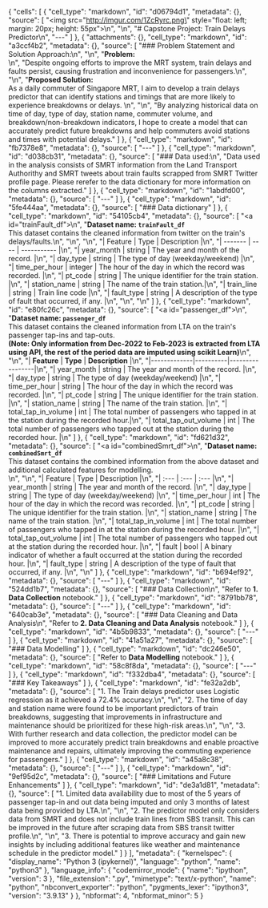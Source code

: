 {
 "cells": [
  {
   "cell_type": "markdown",
   "id": "d06794d1",
   "metadata": {},
   "source": [
    "<img src=\"http://imgur.com/1ZcRyrc.png\" style=\"float: left; margin: 20px; height: 55px\">\n",
    "\n",
    "#  Capstone Project: Train Delays Predictor\n",
    "---"
   ]
  },
  {
   "attachments": {},
   "cell_type": "markdown",
   "id": "a3ccf4b2",
   "metadata": {},
   "source": [
    "### Problem Statement and Solution Approach:\n",
    "\n",
    "**Problem:**<br>\n",
    "Despite ongoing efforts to improve the MRT system, train delays and faults persist, causing frustration and inconvenience for passengers.\n",
    "\n",
    "**Proposed Solution:**<br>As a daily commuter of Singapore MRT, I aim to develop a train delays predictor that can identify stations and timings that are more likely to experience breakdowns or delays. \n",
    "\n",
    "By analyzing historical data on time of day, type of day, station name, commuter volume, and breakdown/non-breakdown indicators, I hope to create a model that can accurately predict future breakdowns and help commuters avoid stations and times with potential delays."
   ]
  },
  {
   "cell_type": "markdown",
   "id": "fb7378e8",
   "metadata": {},
   "source": [
    "---"
   ]
  },
  {
   "cell_type": "markdown",
   "id": "d038cb31",
   "metadata": {},
   "source": [
    "### Data used:\n",
    "Data used in the analysis consists of SMRT information from the Land Transport Authorithy and SMRT tweets about train faults scrapped from SMRT Twitter profile page. Please rerefer to the data dictionary for more information on the columns extracted."
   ]
  },
  {
   "cell_type": "markdown",
   "id": "1abdfd00",
   "metadata": {},
   "source": [
    "---"
   ]
  },
  {
   "cell_type": "markdown",
   "id": "5fe444aa",
   "metadata": {},
   "source": [
    "### Data dictionary"
   ]
  },
  {
   "cell_type": "markdown",
   "id": "54105cb4",
   "metadata": {},
   "source": [
    "<a id=\"trainFault_df\"></a>\n",
    "**Dataset name: `trainFault_df`**<br>This dataset contains the cleaned information from twitter on the train's delays/faults.\n",
    "\n",
    "\n",
    "| Feature | Type | Description |\n",
    "| ------- | ---- | ----------- |\n",
    "| year_month | string | The year and month of the record. |\n",
    "| day_type | string | The type of day (weekday/weekend) |\n",
    "| time_per_hour | integer | The hour of the day in which the record was recorded. |\n",
    "| pt_code | string | The unique identifier for the train station. |\n",
    "| station_name | string | The name of the train station.|\n",
    "| train_line | string | Train line code |\n",
    "| fault_type | string | A description of the type of fault that occurred, if any. |\n",
    "\n",
    "\n"
   ]
  },
  {
   "cell_type": "markdown",
   "id": "e80fc26c",
   "metadata": {},
   "source": [
    "<a id=\"passenger_df\"></a>\n",
    "**Dataset name: `passenger_df`**<br>This dataset contains the cleaned information from LTA on the train's passenger tap-ins and tap-outs.<br> **(Note: Only information from Dec-2022 to Feb-2023 is extracted from LTA using API, the rest of the period data are imputed using scikit Learn)**\n",
    "\n",
    "| **Feature** | **Type** | **Description** |\n",
    "|-------------|----------|-----------------|\n",
    "| year_month | string | The year and month of the record. |\n",
    "| day_type | string | The type of day (weekday/weekend) |\n",
    "| time_per_hour | string | The hour of the day in which the record was recorded. |\n",
    "| pt_code | string | The unique identifier for the train station. |\n",
    "| station_name | string | The name of the train station. |\n",
    "| total_tap_in_volume | int | The total number of passengers who tapped in at the station during the recorded hour.|\n",
    "| total_tap_out_volume | int | The total number of passengers who tapped out at the station during the recorded hour. |\n"
   ]
  },
  {
   "cell_type": "markdown",
   "id": "fd621d32",
   "metadata": {},
   "source": [
    "<a id=\"combinedSmrt_df\"></a>\n",
    "**Dataset name: `combinedSmrt_df`**<br>This dataset contains the combined information from the above dataset and additional calculated features for modelling.<br>\n",
    "\n",
    "| Feature | Type | Description |\n",
    "| :--- | :--- | :--- |\n",
    "| year_month | string | The year and month of the record. |\n",
    "| day_type | string | The type of day (weekday/weekend) |\n",
    "| time_per_hour | int | The hour of the day in which the record was recorded. |\n",
    "| pt_code | string | The unique identifier for the train station. |\n",
    "| station_name | string | The name of the train station. |\n",
    "| total_tap_in_volume | int | The total number of passengers who tapped in at the station during the recorded hour. |\n",
    "| total_tap_out_volume | int | The total number of passengers who tapped out at the station during the recorded hour. |\n",
    "| fault | bool | A binary indicator of whether a fault occurred at the station during the recorded hour. |\n",
    "| fault_type | string | A description of the type of fault that occurred, if any. |\n",
    "\n"
   ]
  },
  {
   "cell_type": "markdown",
   "id": "b694ef92",
   "metadata": {},
   "source": [
    "---"
   ]
  },
  {
   "cell_type": "markdown",
   "id": "524dd1b7",
   "metadata": {},
   "source": [
    "### Data Collection\n",
    "Refer to **1. Data Collection** notebook."
   ]
  },
  {
   "cell_type": "markdown",
   "id": "8791bb78",
   "metadata": {},
   "source": [
    "---"
   ]
  },
  {
   "cell_type": "markdown",
   "id": "640cab3e",
   "metadata": {},
   "source": [
    "### Data Cleaning and Data Analysis\n",
    "Refer to **2. Data Cleaning and Data Analysis** notebook."
   ]
  },
  {
   "cell_type": "markdown",
   "id": "4b5b9833",
   "metadata": {},
   "source": [
    "---"
   ]
  },
  {
   "cell_type": "markdown",
   "id": "41a51a27",
   "metadata": {},
   "source": [
    "### Data Modelling"
   ]
  },
  {
   "cell_type": "markdown",
   "id": "dc246e50",
   "metadata": {},
   "source": [
    "Refer to **Data Modelling** notebook."
   ]
  },
  {
   "cell_type": "markdown",
   "id": "58c8f8da",
   "metadata": {},
   "source": [
    "---"
   ]
  },
  {
   "cell_type": "markdown",
   "id": "f332dba4",
   "metadata": {},
   "source": [
    "### Key Takeaways"
   ]
  },
  {
   "cell_type": "markdown",
   "id": "fe32a2db",
   "metadata": {},
   "source": [
    "1. The Train delays predictor uses Logistic regression as it achieved a 72.4% accuracy.\n",
    "\n",
    "2. The time of day and station name were found to be important predictors of train breakdowns, suggesting that improvements in infrastructure and maintenance should be prioritized for these high-risk areas.\n",
    "\n",
    "3. With further research and data collection, the predictor model can be improved to more accurately predict train breakdowns and enable proactive maintenance and repairs, ultimately improving the commuting experience for passengers."
   ]
  },
  {
   "cell_type": "markdown",
   "id": "a45a8c38",
   "metadata": {},
   "source": [
    "---"
   ]
  },
  {
   "cell_type": "markdown",
   "id": "9ef95d2c",
   "metadata": {},
   "source": [
    "### Limitations and Future Enhancements"
   ]
  },
  {
   "cell_type": "markdown",
   "id": "de3a1d81",
   "metadata": {},
   "source": [
    "1. Limited data availability due to most of the 5 years of passenger tap-in and out data being imputed and only 3 months of latest data being provided by LTA.\n",
    "\n",
    "2. The predictor model only considers data from SMRT and does not include train lines from SBS transit. This can be improved in the future after scraping data from SBS transit twitter profile.\n",
    "\n",
    "3. There is potential to improve accuracy and gain new insights by including additional features like weather and maintenance schedule in the predictor model."
   ]
  }
 ],
 "metadata": {
  "kernelspec": {
   "display_name": "Python 3 (ipykernel)",
   "language": "python",
   "name": "python3"
  },
  "language_info": {
   "codemirror_mode": {
    "name": "ipython",
    "version": 3
   },
   "file_extension": ".py",
   "mimetype": "text/x-python",
   "name": "python",
   "nbconvert_exporter": "python",
   "pygments_lexer": "ipython3",
   "version": "3.9.13"
  }
 },
 "nbformat": 4,
 "nbformat_minor": 5
}

